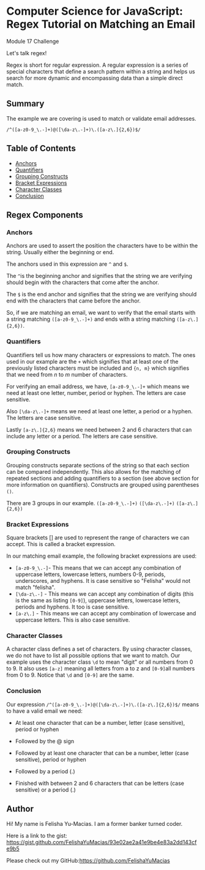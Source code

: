 # Computer Science for JavaScript: Regex Tutorial on Matching an Email
Module 17 Challenge

Let's talk regex! 

Regex is short for regular expression. A regular expression is a series of special characters that define a search pattern within a string and helps us search for more dynamic and encompassing data than a simple direct match.

## Summary

The example we are covering is used to match or validate email addresses. 

`/^([a-z0-9_\.-]+)@([\da-z\.-]+)\.([a-z\.]{2,6})$/`

## Table of Contents

- [Anchors](#anchors)
- [Quantifiers](#quantifiers)
- [Grouping Constructs](#grouping-constructs)
- [Bracket Expressions](#bracket-expressions)
- [Character Classes](#character-classes)
- [Conclusion](#conclusion) 

## Regex Components

### Anchors
Anchors are used to assert the position the characters have to be within the string. Usually either the beginning or end.

The anchors used in this expression are `^` and `$`. 

The `^`is the beginning anchor and signifies that the string we are verifying should begin with the characters that come after the anchor.

The `$` is the end anchor and signifies that the string we are verifying should end with the characters that came before the anchor.

So, if we are matching an email, we want to verify that the email starts with a string matching `([a-z0-9_\.-]+)` and ends with a string matching `([a-z\.]{2,6})`.


### Quantifiers
Quantifiers tell us how many characters or expressions to match. The ones used in our example are the `+` which signifies that at least one of the previously listed characters must be included and `{n, m}` which signifies that we need from *n* to *m* number of characters. 

For verifying an email address, we have, `[a-z0-9_\.-]+` which means we need at least one letter, number, period or hyphen. The letters are case sensitive.

Also `[\da-z\.-]+` means we need at least one letter, a period or a hyphen. The letters are case sensitive.

Lastly `[a-z\.]{2,6}` means we need between 2 and 6 characters that can include any letter or a period. The letters are case sensitive.


### Grouping Constructs
Grouping constructs separate sections of the string so that each section can be compared independently. This also allows for the matching of repeated sections and adding quantifiers to a section (see above section for more information on quantifiers). Constructs are grouped using parentheses `()`. 

There are 3 groups in our example.
`([a-z0-9_\.-]+)`
`([\da-z\.-]+)`
`([a-z\.]{2,6})`


### Bracket Expressions
Square brackets [] are used to represent the range of characters we can accept. This is called a bracket expression. 

In our matching email example, the following bracket expressions are used:
* `[a-z0-9_\.-]`- This means that we can accept any combination of uppercase letters, lowercase letters, numbers 0-9, periods, underscores, and hyphens. It is case sensitive so "Felisha" would not match "felisha".
* `[\da-z\.-]` - This means we can accept any combination of digits (this is the same as listing `[0-9]`), uppercase letters, lowercase letters, periods and hyphens. It too is case sensitive. 
* `[a-z\.]` - This means we can accept any combination of lowercase and uppercase letters. This is also case sensitive.


### Character Classes
A character class defines a set of characters. By using character classes, we do not have to list all possible options that we want to match. Our example uses the character class `\d` to mean "digit" or all numbers from 0 to 9. It also uses `[a-z]` meaning all letters from a to z and `[0-9]`all numbers from 0 to 9. Notice that `\d` and `[0-9]` are the same.


### Conclusion
Our expression `/^([a-z0-9_\.-]+)@([\da-z\.-]+)\.([a-z\.]{2,6})$/` means to have a valid email we need:

* At least one character that can be a number, letter (case sensitive), period or hyphen  

* Followed by the @ sign

* Followed by at least one character that can be a number, letter (case sensitive), period or hyphen 

* Followed by a period (.)

* Finished with between 2 and 6 characters that can be letters (case sensitive) or a period (.)


## Author

Hi! My name is Felisha Yu-Macias. I am a former banker turned coder.

Here is a link to the gist: https://gist.github.com/FelishaYuMacias/93e02ae2a41e9be4e83a2dd143cfe9b5

Please check out my GitHub:https://github.com/FelishaYuMacias

